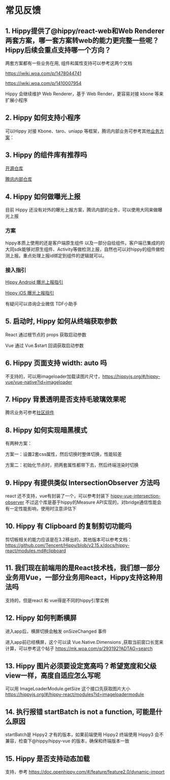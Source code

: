 # 常见反馈

## 1. Hippy提供了@hippy/react-web和Web Renderer两套方案，哪一套方案转web的能力更完整一些呢？Hippy后续会重点支持哪一个方向？

两套方案都有一些业务在用,  组件和属性支持可以参考这两个文档

https://iwiki.woa.com/p/1478044741

https://iwiki.woa.com/p/1410007954

Hippy 会继续维护 Web Renderer，基于 Web Render，更容易对接 kbone 等来扩展小程序

## 2. Hippy 如何支持小程序

可以Hippy 对接 Kbone、taro、uniapp 等框架，腾讯内部业务可参考其他[业务方案](https://doc.weixin.qq.com/doc/w3_ANsAsgZ1ACcxxR1G3KPR0K85XYnmP?scode=AJEAIQdfAAoD1a4bp0ANsAsgZ1ACc)：

## 3. Hippy 的组件库有推荐吗

[开源仓库](https://github.com/hippy-contrib)

[腾讯内部仓库](https://raftx.woa.com/hippy)

## 4. Hippy 如何做曝光上报

目前 Hippy 还没有对外的曝光上报方案，腾讯内部的业务，可以使用大同来做曝光上报

### 方案

hippy本质上使用的还是客户端原生组件 以及一部分自绘组件。客户端已集成的的大同sdk能够对原生组件、Activity等做检测上报，自然也可以对hippy的组件做检测上报。重点处理上报id绑定到组件的逻辑就可以。

### 接入指引

[Hippy Android 曝光上报指引](https://iwiki.woa.com/p/956352478)

[Hippy iOS 曝光上报指引](https://iwiki.woa.com/p/589637144)

有疑问可以咨询企业微信 TDF小助手


## 5. 启动时, Hippy 如何从终端获取参数

React 通过根节点的 props 获取启动参数

Vue 通过 Vue.$start 回调获取启动参数

## 6. Hippy 页面支持 width: auto 吗

不支持的，可以用imageloader加载读图片尺寸，https://hippyjs.org/#/hippy-vue/vue-native?id=imageloader

## 7. Hippy 背景透明是否支持毛玻璃效果呢

腾讯业务可参考[社区组件](https://raftx.woa.com/hippy/detail/578)

## 8. Hippy 如何实现暗黑模式

有两种方案：

方案一：设置2套css属性，然后切换时整体切换，性能较差

方案二：初始化节点时，把两套属性都带下去，然后终端渲染时切换

## 9. Hippy 有提供类似 IntersectionObserver 方法吗

react 还不支持，vue有封装了一个，可以参考封装下 [hippy-vue-intersection-observer](https://www.npmjs.com/package/hippy-vue-intersection-observer) 不过这个库是基于hippy的Measure API实现的，对bridge通信性能会有一定性能影响，使用时注意评估下

## 10. Hippy 有 Clipboard 的复制剪切功能吗

剪切板相关的能力应该是在3.2移出的，其他版本可以参考文档：https://github.com/Tencent/Hippy/blob/v2.15.x/docs/hippy-react/modules.md#clipboard

## 11. 我们现在前端用的是React技术栈，我们想一部分业务用Vue，一部分业务用React，Hippy支持这种用法吗

支持的，但是react 和 vue得是不同的hippy引擎实例

## 12. Hippy 如何判断横屏

进入app后，横屏切换会触发 onSizeChanged 事件

进入app前已经横屏，这个可以读 Vue.Native.Dimensions ,获取当前窗口长宽来计算，可以参考这个帖子 https://mk.woa.com/q/293192?ADTAG=search

## 13. Hippy 图片必须要设定宽高吗？希望宽度和父级view一样，高度自适应怎么写呢

可以用 ImageLoaderModule.getSize 这个接口先获取图片大小 https://hippyjs.org/#/hippy-react/modules?id=imageloadermodule

## 14. 执行报错 startBatch is not a function, 可能是什么原因

startBatch是 Hippy2 才有的版本，如果前端使用 Hippy2 终端使用 Hippy3 会不兼容，检查下@hippy/hippy-vue 的版本，确保和终端版本一致

## 15. Hippy 是否支持动态加载

支持，参考 https://doc.openhippy.com/#/feature/feature2.0/dynamic-import


